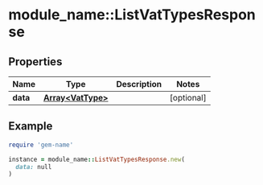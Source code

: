 # module_name::ListVatTypesResponse

## Properties

| Name | Type | Description | Notes |
| ---- | ---- | ----------- | ----- |
| **data** | [**Array&lt;VatType&gt;**](VatType.md) |  | [optional] |

## Example

```ruby
require 'gem-name'

instance = module_name::ListVatTypesResponse.new(
  data: null
)
```

